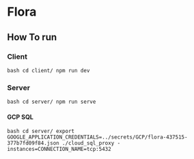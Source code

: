 # Flora

## How To run

### Client

`bash
    cd client/
    npm run dev
`

### Server

`bash
    cd server/
    npm run serve
`

#### GCP SQL

`bash
    cd server/
    export GOOGLE_APPLICATION_CREDENTIALS=../secrets/GCP/flora-437515-377b7fd09f84.json
    ./cloud_sql_proxy -instances=CONNECTION_NAME=tcp:5432
`
